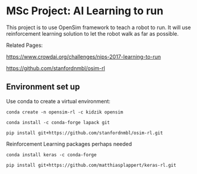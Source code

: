 # MSc Project: AI Learning to run

This project is to use OpenSim framework to teach a robot to run. It will use reinforcement learning solution to let the robot walk as far as possible.

Related Pages:

https://www.crowdai.org/challenges/nips-2017-learning-to-run

https://github.com/stanfordnmbl/osim-rl

## Environment set up

Use conda to create a virtual environment:

`conda create -n opensim-rl -c kidzik opensim`

`conda install -c conda-forge lapack git`

`pip install git+https://github.com/stanfordnmbl/osim-rl.git`

Reinforcement Learning packages perhaps needed

`conda install keras -c conda-forge`

`pip install git+https://github.com/matthiasplappert/keras-rl.git`
